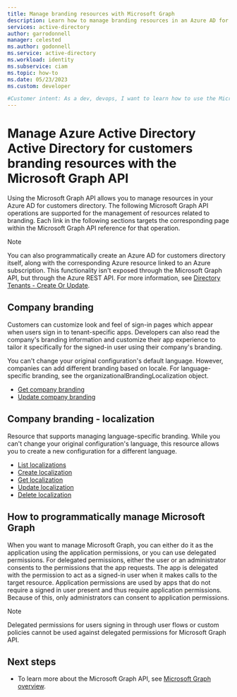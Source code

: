 ```yaml
---
title: Manage branding resources with Microsoft Graph
description: Learn how to manage branding resources in an Azure AD for customers tenant by calling the Microsoft Graph API. You use an application identity to automate the process.
services: active-directory
author: garrodonnell
manager: celested
ms.author: godonnell
ms.service: active-directory
ms.workload: identity
ms.subservice: ciam
ms.topic: how-to
ms.date: 05/23/2023
ms.custom: developer

#Customer intent: As a dev, devops, I want to learn how to use the Microsoft Graph to manage operations in my Azure AD customer tenant.
---
```


# Manage Azure Active Directory Active Directory for customers branding resources with the Microsoft Graph API

Using the Microsoft Graph API allows you to manage resources in your Azure AD for customers directory. The following Microsoft Graph API operations are supported for the management of resources related to branding. Each link in the following sections targets the corresponding page within the Microsoft Graph API reference for that operation.

> [!NOTE]
> You can also programmatically create an Azure AD for customers directory itself, along with the corresponding Azure resource linked to an Azure subscription. This functionality isn't exposed through the Microsoft Graph API, but through the Azure REST API. For more information, see [Directory Tenants - Create Or Update](/rest/api/azurestack/directory-tenants/create-or-update).
## Company branding

Customers can customize look and feel of sign-in pages which appear when users sign in to tenant-specific apps. Developers can also read the company's branding information and customize their app experience to tailor it specifically for the signed-in user using their company's branding.

You can't change your original configuration's default language. However, companies can add different branding based on locale. For language-specific branding, see the organizationalBrandingLocalization object.

- [Get company branding](/graph/api/organizationalbranding-get)
- [Update company branding](/graph/api/organizationalbranding-update)

## Company branding - localization

Resource that supports managing language-specific branding. While you can't change your original configuration's language, this resource allows you to create a new configuration for a different language.

- [List localizations](/graph/api/organizationalbranding-list-localizations)
- [Create localization](/graph/api/organizationalbranding-post-localizations)
- [Get localization](/graph/api/organizationalbrandinglocalization-get)
- [Update localization](/graph/api/organizationalbrandinglocalization-update)
- [Delete localization](/graph/api/organizationalbrandinglocalization-delete)


## How to programmatically manage Microsoft Graph

When you want to manage Microsoft Graph, you can either do it as the application using the application permissions, or you can use delegated permissions. For delegated permissions, either the user or an administrator consents to the permissions that the app requests. The app is delegated with the permission to act as a signed-in user when it makes calls to the target resource. Application permissions are used by apps that do not require a signed in user present and thus require application permissions. Because of this, only administrators can consent to application permissions.

> [!NOTE]
> Delegated permissions for users signing in through user flows or custom policies cannot be used against delegated permissions for Microsoft Graph API.

## Next steps

- To learn more about the Microsoft Graph API, see [Microsoft Graph overview](/graph/overview). 